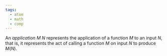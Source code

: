 ```yaml
---
tags:
  - atom
  - math
  - comp
---
```

An *application* $M\:N$ represents the application of a function $M$ to an input $N$, that is, it represents the act of calling a function $M$ on input $N$ to produce $M(N)$. 